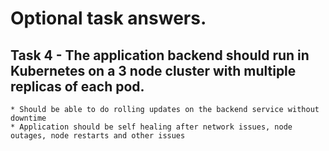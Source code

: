 # Optional task answers.

## Task 4 - The application backend should run in Kubernetes on a 3 node cluster with multiple replicas of each pod.

    * Should be able to do rolling updates on the backend service without downtime
    * Application should be self healing after network issues, node outages, node restarts and other issues

